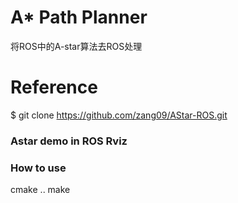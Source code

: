 # A* Path Planner
将ROS中的A-star算法去ROS处理

# Reference
$ git clone https://github.com/zang09/AStar-ROS.git

### Astar demo in ROS Rviz

### How to use
cmake  ..
make

